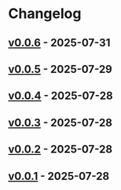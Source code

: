 # Changelog

## [v0.0.6](https://github.com/ippanpeople/slack-notify-action/compare/v0.0.5...v0.0.6) - 2025-07-31

## [v0.0.5](https://github.com/ippanpeople/slack-notify-action/compare/v0.0.4...v0.0.5) - 2025-07-29

## [v0.0.4](https://github.com/ippanpeople/slack-notify-action/compare/v0.0.3...v0.0.4) - 2025-07-28

## [v0.0.3](https://github.com/ippanpeople/slack-notify-action/compare/v0.0.2...v0.0.3) - 2025-07-28

## [v0.0.2](https://github.com/ippanpeople/slack-notify-action/compare/v0.0.1...v0.0.2) - 2025-07-28

## [v0.0.1](https://github.com/ippanpeople/slack-notify-action/commits/v0.0.1) - 2025-07-28
